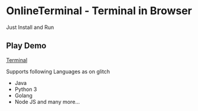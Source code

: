 # OnlineTerminal - Terminal in Browser
 Just Install and Run 
 
## Play Demo
[Terminal](https://rift-brindle-handstand.glitch.me)

Supports following Languages as on glitch
* Java
* Python 3
* Golang
* Node JS and many more...
